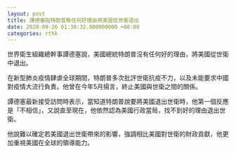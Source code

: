 ```yaml
---
layout: post
title: 譚德塞指特朗普無任何好理由將美國從世衛退出
date: 2020-09-26 01:30:32.000000000 +08:00
categories: rthk
---
```


世界衛生組織總幹事譚德塞說，美國總統特朗普沒有任何好的理由，將美國從世衛中退出。

在新型肺炎疫情肆虐全球期間，特朗普多次批評世衛抗疫不力，以及未能要求中國對疫情大流行負責。他曾在今年5月揚言，終止美國與世衛之間的關係。

譚德塞最新接受訪問時表示，當知道特朗普說要將美國退出世衛時，他第一個反應是「不相信」，又說直至現在，他依然認為美國行政當局，找不到好的理由退出世衛。
   
他說難以確定若美國退出世衛帶來的影響，強調相比美國對世衛的財政貢獻，他更加重視美國在全球的領導能力。
